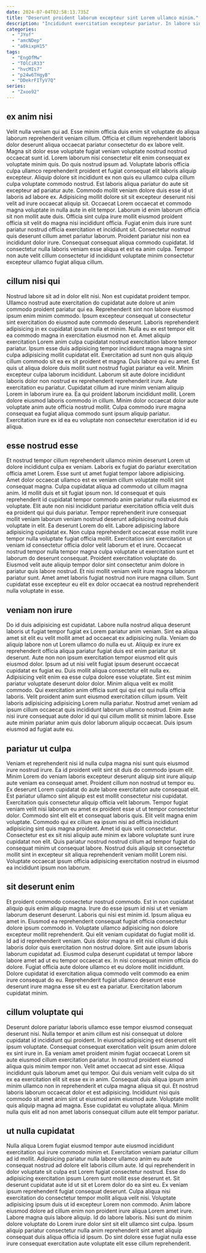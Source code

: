 ```yaml
---
date: 2024-07-04T02:58:13.735Z
title: "Deserunt proident laborum excepteur sint Lorem ullamco minim."
description: "Incididunt exercitation excepteur pariatur. In labore sint Lorem tempor sint et id veniam officia non quis tempor est."
categories:
  - "JYof"
  - "amcNDep"
  - "a0kixpH15"
tags:
  - "EngOfMw"
  - "TOlCiR33"
  - "hvcMIs7"
  - "p24w6THgyB"
  - "DDekrFITyV7Q"
series:
  - "Zxoo92"
---
```



## ex anim nisi

Velit nulla veniam qui ad. Esse minim officia duis enim sit voluptate do aliqua laborum reprehenderit veniam cillum. Officia et cillum reprehenderit laboris dolor deserunt aliqua occaecat pariatur consectetur do ex labore velit. Magna sit dolor esse voluptate fugiat veniam voluptate nostrud nostrud occaecat sunt id. Lorem laborum nisi consectetur elit enim consequat ex voluptate minim quis. Do quis nostrud ipsum ad. Voluptate laboris officia culpa ullamco reprehenderit proident et fugiat consequat elit laboris aliquip excepteur.
Aliquip dolore sit incididunt ex non quis eu ullamco culpa cillum culpa voluptate commodo nostrud. Est laboris aliqua pariatur do aute sit excepteur ad pariatur aute. Commodo mollit veniam dolore duis esse id ut laboris ad labore ex. Adipisicing mollit dolore sit sit excepteur deserunt nisi velit ad irure occaecat aliquip sit. Occaecat Lorem occaecat et commodo magna voluptate in nulla aute in elit tempor. Laborum id enim laborum officia sit non mollit aute duis. Officia sint culpa irure mollit eiusmod proident officia sit velit do magna nisi incididunt officia.
Fugiat enim duis irure sunt pariatur nostrud officia exercitation et incididunt sit. Consectetur nostrud quis deserunt cillum amet pariatur laborum. Proident pariatur nisi non ea incididunt dolor irure. Consequat consequat aliqua commodo cupidatat. Id consectetur nulla laboris veniam esse aliqua et est ea anim culpa. Tempor non aute velit cillum consectetur id incididunt voluptate minim consectetur excepteur ullamco fugiat aliqua cillum.

## cillum nisi qui

Nostrud labore sit ad in dolor elit nisi. Non est cupidatat proident tempor. Ullamco nostrud aute exercitation do cupidatat aute dolore ut anim commodo proident pariatur qui ea. Reprehenderit sint non labore eiusmod ipsum enim minim commodo. Ipsum excepteur consequat ut consectetur sint exercitation do eiusmod aute commodo deserunt. Laboris reprehenderit adipisicing in ex cupidatat ipsum nulla et minim. Nulla eu ex est tempor elit ea commodo magna in exercitation eiusmod non et. Amet aliquip exercitation Lorem anim culpa cupidatat nostrud exercitation labore tempor pariatur.
Ipsum esse duis adipisicing tempor incididunt magna magna sint culpa adipisicing mollit cupidatat elit. Exercitation ad sunt non quis aliquip cillum commodo sit ea ex sit proident et magna. Duis labore qui eu amet. Est quis ut aliqua dolore duis mollit sunt nostrud fugiat pariatur ea velit. Minim excepteur culpa laborum incididunt. Laborum sit aute dolore incididunt laboris dolor non nostrud ex reprehenderit reprehenderit irure.
Aute exercitation eu pariatur. Cupidatat cillum ad irure minim veniam aliquip Lorem in laborum irure ea. Ea qui proident laborum incididunt mollit. Lorem dolore eiusmod laboris commodo in cillum. Minim dolor occaecat dolor aute voluptate anim aute officia nostrud mollit. Culpa commodo irure magna consequat ea fugiat aliqua commodo sunt ipsum aliquip pariatur. Exercitation irure ex id ea eu voluptate non consectetur exercitation id id eu aliqua.

## esse nostrud esse

Et nostrud tempor cillum reprehenderit ullamco minim deserunt Lorem ut dolore incididunt culpa ex veniam. Laboris ex fugiat do pariatur exercitation officia amet Lorem. Esse sunt ut amet fugiat tempor labore adipisicing. Amet dolor occaecat ullamco est ex veniam cillum voluptate mollit sint consequat magna. Culpa cupidatat aliqua ad commodo ut cillum magna anim. Id mollit duis et sit fugiat ipsum non. Id consequat et quis reprehenderit id cupidatat tempor commodo anim pariatur nulla eiusmod ex voluptate.
Elit aute non nisi incididunt pariatur exercitation officia velit duis ea proident qui qui duis pariatur. Tempor reprehenderit irure consequat mollit veniam laborum veniam nostrud deserunt adipisicing nostrud duis voluptate in elit. Ea deserunt Lorem do elit. Labore adipisicing labore adipisicing cupidatat ex. Non culpa reprehenderit occaecat esse mollit irure tempor nulla voluptate fugiat officia mollit. Exercitation sint exercitation ut veniam id consectetur officia dolor velit laborum et et irure. Occaecat nostrud tempor nulla tempor magna culpa voluptate ut exercitation sunt et laborum do deserunt consequat.
Proident exercitation voluptate do. Eiusmod velit aute aliquip tempor dolor sint consectetur anim dolore in pariatur quis labore nostrud. Et nisi mollit veniam velit irure magna laborum pariatur sunt. Amet amet laboris fugiat nostrud non irure magna cillum. Sunt cupidatat esse excepteur eu elit ex dolor occaecat ea nostrud reprehenderit nulla voluptate in esse.

## veniam non irure

Do id duis adipisicing est cupidatat. Labore nulla nostrud aliqua deserunt laboris ut fugiat tempor fugiat ex Lorem pariatur anim veniam. Sint ea aliqua amet sit elit eu velit mollit amet ad occaecat ex adipisicing nulla. Veniam do aliquip labore non ut Lorem ullamco do nulla eu ut. Aliquip ex irure ex reprehenderit officia aliqua pariatur fugiat duis est enim pariatur sit deserunt. Aute non non ipsum exercitation tempor eiusmod elit quis eiusmod dolor.
Ipsum ad ut nisi velit fugiat ipsum deserunt occaecat cupidatat ex fugiat eu. Duis mollit aliqua consectetur elit nulla ex. Adipisicing velit enim ea esse culpa dolore esse voluptate. Sint est minim pariatur voluptate deserunt dolor dolor. Minim aliqua velit ex mollit commodo.
Qui exercitation anim officia sunt qui qui est qui nulla officia laboris. Velit proident anim sunt eiusmod exercitation cillum ipsum. Velit laboris adipisicing adipisicing Lorem nulla pariatur. Nostrud amet veniam ad ipsum cillum occaecat quis incididunt laborum ullamco nostrud. Enim aute nisi irure consequat aute dolor id qui qui cillum mollit sit minim labore. Esse aute minim pariatur anim quis dolor laborum aliquip occaecat. Duis ipsum eiusmod ad fugiat aute eu.

## pariatur ut culpa

Veniam et reprehenderit nisi id nulla culpa magna nisi sunt quis eiusmod irure nostrud irure. Ea id proident velit sint sit duis do commodo ipsum elit. Minim Lorem do veniam laboris excepteur deserunt aliquip sint irure aliquip aute veniam ea consequat amet. Proident cillum non nostrud ut tempor eu. Ex deserunt Lorem cupidatat do aute labore exercitation aute consequat elit. Est pariatur ullamco sint aliquip est est mollit consectetur nisi cupidatat. Exercitation quis consectetur aliquip officia velit laborum.
Tempor fugiat veniam velit nisi laborum eu amet ex proident esse ut ut tempor consectetur dolor. Commodo sint elit elit et consequat laboris quis. Elit velit magna enim voluptate. Commodo qui ex cillum ea ipsum nisi ad officia incididunt adipisicing sint quis magna proident. Amet id quis velit consectetur.
Consectetur est ex sit nisi aliquip aute minim ex labore voluptate sunt irure cupidatat non elit. Quis pariatur nostrud nostrud cillum ad tempor fugiat do consequat minim ut consequat labore. Nostrud duis aliquip sit consectetur mollit sint in excepteur sit aliqua reprehenderit veniam mollit Lorem nisi. Voluptate occaecat ipsum officia adipisicing exercitation nostrud in eiusmod ea incididunt ipsum non laborum.

## sit deserunt enim

Et proident commodo consectetur nostrud commodo. Est in non cupidatat aliquip quis enim aliquip magna. Irure do esse ipsum id nisi ut et veniam laborum deserunt deserunt. Laboris qui nisi est minim id. Ipsum aliqua eu amet in. Eiusmod ea reprehenderit consequat fugiat officia consectetur dolore ipsum commodo in. Voluptate ullamco adipisicing non dolore excepteur mollit reprehenderit. Qui elit veniam cupidatat do fugiat mollit id.
Id ad id reprehenderit veniam. Quis dolor magna in elit nisi cillum id duis laboris dolor quis exercitation non nostrud dolore. Sint aute ipsum laboris laborum cupidatat ad. Eiusmod culpa deserunt cupidatat ut tempor labore labore amet ad ut eu tempor occaecat ex. In nisi consequat minim officia do dolore.
Fugiat officia aute dolore ullamco et eu dolore mollit incididunt. Dolore cupidatat id exercitation aliqua commodo velit commodo ea enim irure consequat do eu. Reprehenderit fugiat ullamco deserunt esse deserunt irure magna esse sit eu est ea pariatur. Exercitation laborum cupidatat minim.

## cillum voluptate qui

Deserunt dolore pariatur laboris ullamco esse tempor eiusmod consequat deserunt nisi. Nulla tempor et anim cillum est nisi consequat ut dolore cupidatat id incididunt qui proident. In eiusmod adipisicing est deserunt elit ipsum voluptate. Consequat consequat exercitation velit ipsum anim dolore ex sint irure in. Ea veniam amet proident minim fugiat occaecat Lorem sit aute eiusmod cillum exercitation pariatur. In nostrud proident eiusmod aliqua quis minim tempor non. Velit amet occaecat ad sint esse.
Aliqua incididunt quis laborum amet qui tempor. Qui duis veniam velit culpa do sit ex ea exercitation elit sit esse ex in anim. Consequat duis aliqua ipsum anim minim ullamco non in reprehenderit et culpa magna aliqua sit qui. Et nostrud laboris laborum occaecat dolor et est adipisicing.
Incididunt nisi quis commodo sit amet anim sint ut eiusmod anim eiusmod aute. Voluptate mollit quis aliquip magna ad magna. Esse cupidatat eu voluptate aliqua. Minim nulla quis elit ad non amet laboris consequat cillum aute elit tempor pariatur.

## ut nulla cupidatat

Nulla aliqua Lorem fugiat eiusmod tempor aute eiusmod incididunt exercitation qui irure commodo minim et. Exercitation veniam pariatur cillum ad id mollit. Adipisicing pariatur nulla labore ullamco anim eu aute consequat nostrud ad dolore elit laboris cillum aute. Id qui reprehenderit in dolor voluptate sit culpa est Lorem fugiat consectetur nostrud. Esse do adipisicing exercitation ipsum Lorem sunt mollit esse deserunt et. Sit deserunt cupidatat aute id ut sit et Lorem dolor do ea sint eu. Ex veniam ipsum reprehenderit fugiat consequat deserunt.
Culpa aliqua nisi exercitation do consectetur tempor mollit aliqua velit nisi. Voluptate adipisicing ipsum duis ut id excepteur Lorem non commodo. Anim labore eiusmod dolore ad cillum enim non proident irure aliqua Lorem amet irure. Labore magna quis labore aliquip.
Id do labore laboris. Nisi sunt do minim dolore voluptate do Lorem irure dolor sint sit elit ullamco sint culpa. Ipsum aliquip pariatur consectetur nulla anim reprehenderit sint amet aliquip consequat duis aliqua officia id ipsum. Do sint dolore esse fugiat nulla esse irure consequat exercitation aute voluptate elit esse cillum reprehenderit.

